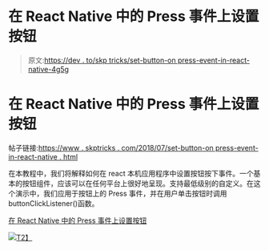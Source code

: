 # 在 React Native 中的 Press 事件上设置按钮

> 原文:[https://dev . to/skp tricks/set-button-on press-event-in-react-native-4g5g](https://dev.to/skptricks/set-button-onpress-event-in-react-native-4g5g)

# 在 React Native 中的 Press 事件上设置按钮

帖子链接:[https://www . skptricks . com/2018/07/set-button-on press-event-in-react-native . html](https://www.skptricks.com/2018/07/set-button-onpress-event-in-react-native.html)

在本教程中，我们将解释如何在 react 本机应用程序中设置按钮按下事件。一个基本的按钮组件，应该可以在任何平台上很好地呈现。支持最低级别的自定义。在这个演示中，我们应用于按钮上的 Press 事件，并在用户单击按钮时调用 buttonClickListener()函数。

[在 React Native 中的 Press 事件上设置按钮](https://www.skptricks.com/2018/07/set-button-onpress-event-in-react-native.html)

[![](../Images/4be06018acd2b2423c637086b45a22ec.png)T2】](https://res.cloudinary.com/practicaldev/image/fetch/s--FanNf5jv--/c_limit%2Cf_auto%2Cfl_progressive%2Cq_auto%2Cw_880/https://3.bp.blogspot.com/-FVeOc3q_HmU/W0nqaIULesI/AAAAAAAABsU/zLxHmsgNTrQQVah205FYX3HJc0_nq33PgCLcBGAs/s400/button.jpg)